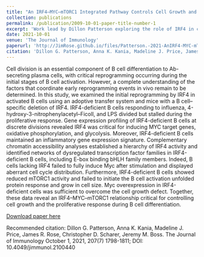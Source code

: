 ```yaml
---
title: "An IRF4–MYC–mTORC1 Integrated Pathway Controls Cell Growth and the Proliferative Capacity of Activated B Cells during B Cell Differentiation In Vivo"
collection: publications
permalink: /publication/2009-10-01-paper-title-number-1
excerpt: 'Work lead by Dillon Patterson exploring the role of IRF4 in cell proliferation during B cell differentiation'
date: 2021-10-01
venue: 'The Journal of Immunology'
paperurl: 'http://JimRose.github.io/files/Patterson.-2021-AnIRF4-MYC-mTORC1integratedpathwaycontrolscel.pdf'
citation: 'Dillon G. Patterson, Anna K. Kania, Madeline J. Price, James R. Rose, Christopher D. Scharer, Jeremy M. Boss. The Journal of Immunology October 1, 2021, 207(7) 1798-1811; DOI: 10.4049/jimmunol.2100440'
---
```

Cell division is an essential component of B cell differentiation to Ab-secreting plasma cells, with critical reprogramming occurring during the initial stages of B cell activation. However, a complete understanding of the factors that coordinate early reprogramming events in vivo remain to be determined. In this study, we examined the initial reprogramming by IRF4 in activated B cells using an adoptive transfer system and mice with a B cell–specific deletion of IRF4. IRF4-deficient B cells responding to influenza, 4-hydroxy-3-nitrophenylacetyl–Ficoll, and LPS divided but stalled during the proliferative response. Gene expression profiling of IRF4-deficient B cells at discrete divisions revealed IRF4 was critical for inducing MYC target genes, oxidative phosphorylation, and glycolysis. Moreover, IRF4-deficient B cells maintained an inflammatory gene expression signature. Complementary chromatin accessibility analyses established a hierarchy of IRF4 activity and identified networks of dysregulated transcription factor families in IRF4-deficient B cells, including E-box binding bHLH family members. Indeed, B cells lacking IRF4 failed to fully induce Myc after stimulation and displayed aberrant cell cycle distribution. Furthermore, IRF4-deficient B cells showed reduced mTORC1 activity and failed to initiate the B cell activation unfolded protein response and grow in cell size. Myc overexpression in IRF4-deficient cells was sufficient to overcome the cell growth defect. Together, these data reveal an IRF4–MYC–mTORC1 relationship critical for controlling cell growth and the proliferative response during B cell differentiation.

[Download paper here](http://academicpages.github.io/files/Patterson.-2021-AnIRF4-MYC-mTORC1integratedpathwaycontrolscel.pdf)

Recommended citation: Dillon G. Patterson, Anna K. Kania, Madeline J. Price, James R. Rose, Christopher D. Scharer, Jeremy M. Boss. The Journal of Immunology October 1, 2021, 207(7) 1798-1811; DOI: 10.4049/jimmunol.2100440
